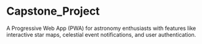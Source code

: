 # Capstone_Project
A Progressive Web App (PWA) for astronomy enthusiasts with features like interactive star maps, celestial event notifications, and user authentication.
